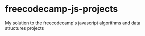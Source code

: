 # freecodecamp-js-projects
My solution to the freecodecamp's  javascript algorithms and data structures projects
